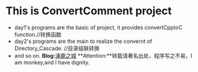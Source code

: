 # This is ConvertComment project
- day1's programs are the basic of project, it provides convertCpptoC function.//转换函数
- day2's programs are the main to realize the convernt of Directory_Cascade.   //目录级联转换
- and so on.
**Blog:**[涿鹿之城](http://blog.csdn.net/derkampf/article/category/6694271)
**Attention:**转载请著名出处，程序写之不易，I am monkey,and I have dignity.
